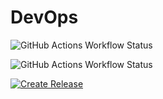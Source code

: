 # DevOps

![GitHub Actions Workflow Status](https://img.shields.io/github/actions/workflow/status/LarsDevans/DevOps/nodejs-build-and-test.yml?label=Build)

![GitHub Actions Workflow Status](https://img.shields.io/github/actions/workflow/status/LarsDevans/DevOps/eslint-static-analysis.yml?label=ESLint)

[![Create Release](https://github.com/LarsDevans/DevOps/actions/workflows/create-release.yml/badge.svg)](https://github.com/LarsDevans/DevOps/actions/workflows/create-release.yml)
